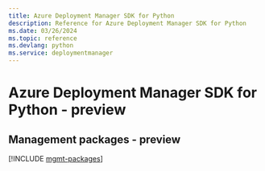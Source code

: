 ```yaml
---
title: Azure Deployment Manager SDK for Python
description: Reference for Azure Deployment Manager SDK for Python
ms.date: 03/26/2024
ms.topic: reference
ms.devlang: python
ms.service: deploymentmanager
---
```

# Azure Deployment Manager SDK for Python - preview

## Management packages - preview
[!INCLUDE [mgmt-packages](deployment-manager-mgmt-index.md)]